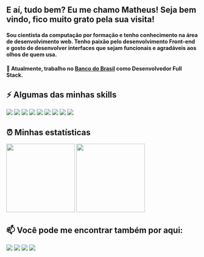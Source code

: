 ## E aí, tudo bem? Eu me chamo Matheus! Seja bem vindo, fico muito grato pela sua visita!

#### Sou cientista da computação por formação e tenho conhecimento na área de desenvolvimento web. Tenho paixão pelo desenvolvimento Front-end e gosto de desenvolver interfaces que sejam funcionais e agradáveis aos olhos de quem usa.
#### 🔭 Atualmente, trabalho no [Banco do Brasil](https://bb.com.br/) como Desenvolvedor Full Stack.

## ⚡ Algumas das minhas skills
<div>
  <img src="https://img.shields.io/badge/HTML5-E34F26?style=for-the-badge&logo=html5&logoColor=white">
  <img src="https://img.shields.io/badge/CSS3-1572B6?style=for-the-badge&logo=css3&logoColor=white">
  <img src="https://img.shields.io/badge/React-20232A?style=for-the-badge&logo=react&logoColor=61DAFB">
  <img src="https://img.shields.io/badge/Vue.js-35495E?style=for-the-badge&logo=vuedotjs&logoColor=4FC08D">
  <img src="https://img.shields.io/badge/Laravel-FF2D20?style=for-the-badge&logo=laravel&logoColor=white">
  <img src="https://img.shields.io/badge/Tailwind_CSS-38B2AC?style=for-the-badge&logo=tailwind-css&logoColor=white">
  <img src="https://img.shields.io/badge/JavaScript-323330?style=for-the-badge&logo=javascript&logoColor=F7DF1E">
  <img src="https://img.shields.io/badge/PHP-777BB4?style=for-the-badge&logo=php&logoColor=white">
  <img src="https://img.shields.io/badge/Bootstrap-563D7C?style=for-the-badge&logo=bootstrap&logoColor=white">
</div>

## ⏰ Minhas estatísticas
<div>
  <img height="180em" src="https://github-readme-stats.vercel.app/api?username=rikmatheus&show_icons=true&theme=nord&include_all_commits=true&count_private=true">
  <img height="180em" src="https://github-readme-stats.vercel.app/api/top-langs/?username=rikmatheus&layout=compact&theme=nord">
</div>

## 📫 Você pode me encontrar também por aqui:
<div>
  <a href="http://www.linkedin.com/in/rikmatheus" target="_blank" rel="noopener noreferrer"><img src="https://img.shields.io/badge/LinkedIn-0077B5?style=for-the-badge&logo=linkedin&logoColor=white"></a>
  <a href="http://www.instagram.com/rikmatheus_" target="_blank" rel="noopener noreferrer"><img src="https://img.shields.io/badge/Instagram-E4405F?style=for-the-badge&logo=instagram&logoColor=white"></a>
  <a href="http://www.twitter.com/rikmatheus_"><img src="https://img.shields.io/badge/Twitter-1DA1F2?style=for-the-badge&logo=twitter&logoColor=white"></a>
  <a href="http://www.facebook.com/rikmatheus_"><img src="https://img.shields.io/badge/Facebook-1877F2?style=for-the-badge&logo=facebook&logoColor=white"></a>
</div>
